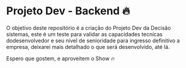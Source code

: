 # Projeto Dev - Backend 🔥 

O objetivo deste repositório é a criação do Projeto Dev da Decisão sistemas, este é um teste para validar as capacidades tecnicas dodesenvolvedor e seu nivel de senioridade para ingresso definitivo a empresa, deixarei mais detalhado o que será desenvolvido, até lá.

Espero que gostem, e aproveitem o Show 🔥 

